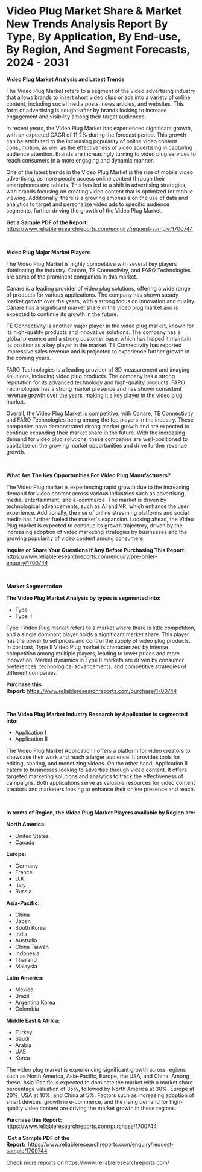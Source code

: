 <p><h1>Video Plug Market Share & Market New Trends Analysis Report By Type, By Application, By End-use, By Region, And Segment Forecasts, 2024 - 2031</h1></p><p><strong>Video Plug Market Analysis and Latest Trends</strong></p>
<p><p>The Video Plug Market refers to a segment of the video advertising industry that allows brands to insert short video clips or ads into a variety of online content, including social media posts, news articles, and websites. This form of advertising is sought-after by brands looking to increase engagement and visibility among their target audiences.</p><p>In recent years, the Video Plug Market has experienced significant growth, with an expected CAGR of 11.2% during the forecast period. This growth can be attributed to the increasing popularity of online video content consumption, as well as the effectiveness of video advertising in capturing audience attention. Brands are increasingly turning to video plug services to reach consumers in a more engaging and dynamic manner.</p><p>One of the latest trends in the Video Plug Market is the rise of mobile video advertising, as more people access online content through their smartphones and tablets. This has led to a shift in advertising strategies, with brands focusing on creating video content that is optimized for mobile viewing. Additionally, there is a growing emphasis on the use of data and analytics to target and personalize video ads to specific audience segments, further driving the growth of the Video Plug Market.</p></p>
<p><strong>Get a Sample PDF of the Report:&nbsp;</strong> <a href="https://www.reliableresearchreports.com/enquiry/request-sample/1700744">https://www.reliableresearchreports.com/enquiry/request-sample/1700744</a></p>
<p>&nbsp;</p>
<p><strong>Video Plug Major Market Players</strong></p>
<p><p>The Video Plug Market is highly competitive with several key players dominating the industry. Canare, TE Connectivity, and FARO Technologies are some of the prominent companies in this market.</p><p>Canare is a leading provider of video plug solutions, offering a wide range of products for various applications. The company has shown steady market growth over the years, with a strong focus on innovation and quality. Canare has a significant market share in the video plug market and is expected to continue its growth in the future.</p><p>TE Connectivity is another major player in the video plug market, known for its high-quality products and innovative solutions. The company has a global presence and a strong customer base, which has helped it maintain its position as a key player in the market. TE Connectivity has reported impressive sales revenue and is projected to experience further growth in the coming years.</p><p>FARO Technologies is a leading provider of 3D measurement and imaging solutions, including video plug products. The company has a strong reputation for its advanced technology and high-quality products. FARO Technologies has a strong market presence and has shown consistent revenue growth over the years, making it a key player in the video plug market.</p><p>Overall, the Video Plug Market is competitive, with Canare, TE Connectivity, and FARO Technologies being among the top players in the industry. These companies have demonstrated strong market growth and are expected to continue expanding their market share in the future. With the increasing demand for video plug solutions, these companies are well-positioned to capitalize on the growing market opportunities and drive further revenue growth.</p></p>
<p>&nbsp;</p>
<p><strong>What Are The Key Opportunities For Video Plug Manufacturers?</strong></p>
<p><p>The Video Plug market is experiencing rapid growth due to the increasing demand for video content across various industries such as advertising, media, entertainment, and e-commerce. The market is driven by technological advancements, such as AI and VR, which enhance the user experience. Additionally, the rise of online streaming platforms and social media has further fueled the market's expansion. Looking ahead, the Video Plug market is expected to continue its growth trajectory, driven by the increasing adoption of video marketing strategies by businesses and the growing popularity of video content among consumers.</p></p>
<p><strong>Inquire or Share Your Questions If Any Before Purchasing This Report:</strong> <a href="https://www.reliableresearchreports.com/enquiry/pre-order-enquiry/1700744">https://www.reliableresearchreports.com/enquiry/pre-order-enquiry/1700744</a></p>
<p>&nbsp;</p>
<p><strong>Market Segmentation</strong></p>
<p><strong>The Video Plug Market Analysis by types is segmented into:</strong></p>
<p><ul><li>Type I</li><li>Type II</li></ul></p>
<p><p>Type I Video Plug market refers to a market where there is little competition, and a single dominant player holds a significant market share. This player has the power to set prices and control the supply of video plug products. In contrast, Type II Video Plug market is characterized by intense competition among multiple players, leading to lower prices and more innovation. Market dynamics in Type II markets are driven by consumer preferences, technological advancements, and competitive strategies of different companies.</p></p>
<p><strong>Purchase this Report:&nbsp;</strong><a href="https://www.reliableresearchreports.com/purchase/1700744">https://www.reliableresearchreports.com/purchase/1700744</a></p>
<p>&nbsp;</p>
<p><strong>The Video Plug Market Industry Research by Application is segmented into:</strong></p>
<p><ul><li>Application I</li><li>Application II</li></ul></p>
<p><p>The Video Plug Market Application I offers a platform for video creators to showcase their work and reach a larger audience. It provides tools for editing, sharing, and monetizing videos. On the other hand, Application II caters to businesses looking to advertise through video content. It offers targeted marketing solutions and analytics to track the effectiveness of campaigns. Both applications serve as valuable resources for video content creators and marketers looking to enhance their online presence and reach.</p></p>
<p>&nbsp;</p>
<p><strong>In terms of Region, the Video Plug Market Players available by Region are:</strong></p>
<p>
    <p> <strong> North America: </strong>
        <ul>
            <li>United States</li>
            <li>Canada</li>
        </ul>
        </p> 
    <p> <strong> Europe: </strong>
        <ul>
            <li>Germany</li>
            <li>France</li>
            <li>U.K.</li>
            <li>Italy</li>
            <li>Russia</li>
        </ul>
        </p> 
    <p> <strong> Asia-Pacific: </strong>
        <ul>
            <li>China</li>
            <li>Japan</li>
            <li>South Korea</li>
            <li>India</li>
            <li>Australia</li>
            <li>China Taiwan</li>
            <li>Indonesia</li>
            <li>Thailand</li>
            <li>Malaysia</li>
        </ul>
        </p> 
    <p> <strong> Latin America: </strong>
        <ul>
            <li>Mexico</li>
            <li>Brazil</li>
            <li>Argentina Korea</li>
            <li>Colombia</li>
        </ul>
        </p> 
    <p> <strong> Middle East & Africa: </strong>
        <ul>
            <li>Turkey</li>
            <li>Saudi</li>
            <li>Arabia</li>
            <li>UAE</li>
            <li>Korea</li>
        </ul>
    </p>
    </p>
<p><p>The video plug market is experiencing significant growth across regions such as North America, Asia-Pacific, Europe, the USA, and China. Among these, Asia-Pacific is expected to dominate the market with a market share percentage valuation of 35%, followed by North America at 30%, Europe at 20%, USA at 10%, and China at 5%. Factors such as increasing adoption of smart devices, growth in e-commerce, and the rising demand for high-quality video content are driving the market growth in these regions.</p></p>
<p><strong>Purchase this Report: </strong><a href="https://www.reliableresearchreports.com/purchase/1700744">https://www.reliableresearchreports.com/purchase/1700744</a></p>
<p>&nbsp;<strong>Get a Sample PDF of the Report:&nbsp;&nbsp;</strong><a href="https://www.reliableresearchreports.com/enquiry/request-sample/1700744">https://www.reliableresearchreports.com/enquiry/request-sample/1700744</a></p>
<p><strong></strong></p>
<p>Check more reports on https://www.reliableresearchreports.com/</p>